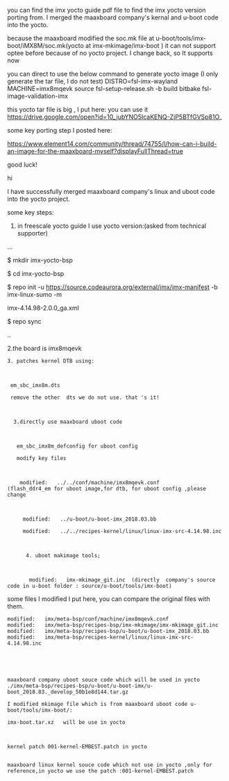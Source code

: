 
you can find the imx yocto guide pdf file to find the  imx yocto version porting from.
I merged the maaxboard company's kernal and u-boot code into the yocto.


because the maaxboard modified the soc.mk file at u-boot/tools/imx-boot/iMX8M/soc.mk(yocto at imx-mkimage/imx-boot ) it can not  support optee before because of no yocto project. I change back, so It supports now


you can direct to use the below command to generate yocto image (I only generate the tar file, I do not test)
DISTRO=fsl-imx-wayland MACHINE=imx8mqevk source fsl-setup-release.sh -b build
bitbake fsl-image-validation-imx

this yocto tar file is big , I put here:  you can use it
https://drive.google.com/open?id=10_jubYNO5IcaKENQ-ZjP5BTfGVSp81O_


some key porting step I posted here:

https://www.element14.com/community/thread/74755/l/how-can-i-build-an-image-for-the-maaxboard-myself?displayFullThread=true


good luck!


hi

 

 I have successfully merged  maaxboard company's  linux and uboot code into the yocto project.

 some key steps:

  

  1. in freescale yocto guide I use yocto version:(asked from technical supporter)

  ...

  $ mkdir imx-yocto-bsp

  $ cd imx-yocto-bsp

  $ repo init -u https://source.codeaurora.org/external/imx/imx-manifest -b imx-linux-sumo -m

  imx-4.14.98-2.0.0_ga.xml

  $ repo sync

  ..

   

   2.the board is imx8mqevk

    

    3. patches kernel DTB using:

     

     em_sbc_imx8m.dts    

     remove the other  dts we do not use. that 's it!

      

      3.directly use maaxboard uboot code

       

       em_sbc_imx8m_defconfig for uboot config

       modify key files

        

        modified:   ../../conf/machine/imx8mqevk.conf         (flash_ddr4_em for uboot image,for dtb, for uboot config ,please change

         

         modified:   ../u-boot/u-boot-imx_2018.03.bb

         modified:   ../../recipes-kernel/linux/linux-imx-src-4.14.98.inc

          

          4. uboot makimage tools;

           

           modified:   imx-mkimage_git.inc  (directly  company's source code in u-boot folder : source/u-boot/tools/imx-boot)

            

some files I modified I put here, you can compare the original files with them.

	modified:   imx/meta-bsp/conf/machine/imx8mqevk.conf
	modified:   imx/meta-bsp/recipes-bsp/imx-mkimage/imx-mkimage_git.inc
	modified:   imx/meta-bsp/recipes-bsp/u-boot/u-boot-imx_2018.03.bb
	modified:   imx/meta-bsp/recipes-kernel/linux/linux-imx-src-4.14.98.inc





	maaxboard company uboot souce code which will be used in yocto ./imx/meta-bsp/recipes-bsp/u-boot/u-boot-imx/u-boot_2018.03._develop_50b1e8d144.tar.gz

	I modified mkimage file which is from maaxboard uboot code u-boot/tools/imx-boot/:

	imx-boot.tar.xz   will be use in yocto



	kernel patch 001-kernel-EMBEST.patch in yocto
	
	
	maaxboard linux kernel souce code which not use in yocto ,only for reference,in yocto we use the patch :001-kernel-EMBEST.patch
